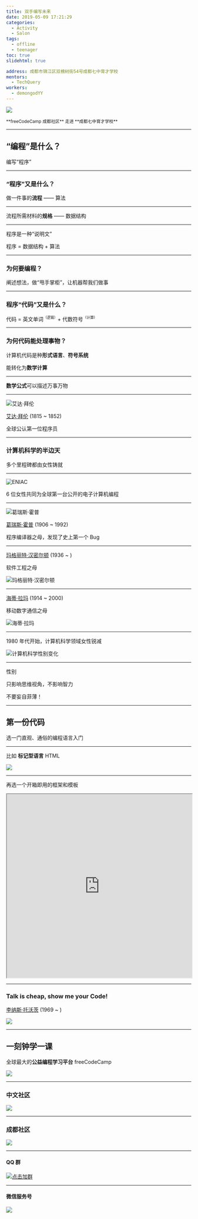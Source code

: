 ```yaml
---
title: 双手编写未来
date: 2019-05-09 17:21:29
categories:
  - Activity
  - Salon
tags:
  - offline
  - teenager
toc: true
slidehtml: true

address: 成都市锦江区双槐树街54号成都七中育才学校
mentors:
  - TechQuery
workers:
  - demongodYY
---
```


![](/images/FCC-CDC-v1-1.png)

<small>
**freeCodeCamp 成都社区** 走进 **成都七中育才学校**
</small>

---

## “编程”是什么？

编写“程序”

---

### “程序”又是什么？

做一件事的**流程** —— 算法

---

流程所需材料的**规格** —— 数据结构

---

程序是一种“说明文”

程序 = 数据结构 + 算法

<!-- more -->

---

### 为何要编程？

阐述想法，做“甩手掌柜”，让机器帮我们做事

---

### 程序“代码”又是什么？

代码 = 英文单词<sup><small>（逻辑）</small></sup>+ 代数符号<sup><small>（计算）</small></sup>

---

### 为何代码能处理事物？

计算机代码是种**形式语言**、**符号系统**

能转化为**数学计算**

---

**数学公式**可以描述万事万物

---

![艾达·拜伦](./Ada_Lovelace_portrait.jpg)

[艾达·拜伦][1] (1815 ~ 1852)

全球公认第一位程序员

[1]: https://www.wikiwand.com/zh-cn/%E6%84%9B%E9%81%94%C2%B7%E5%8B%92%E8%8A%99%E8%95%BE%E7%B5%B2

---

### 计算机科学的半边天

多个里程碑都由女性铸就

---

![ENIAC](./Two_women_operating_ENIAC.gif)

6 位女性共同为全球第一台公开的电子计算机编程

---

![葛瑞斯·霍普](./Grace_Hopper_and_UNIVAC.jpg)

[葛瑞斯·霍普][2] (1906 ~ 1992)

程序编译器之母，发现了史上第一个 Bug

[2]: https://www.wikiwand.com/zh/%E8%91%9B%E9%BA%97%E7%B5%B2%C2%B7%E9%9C%8D%E6%99%AE

---

[玛格丽特·汉密尔顿][3] (1936 ~ )

软件工程之母

![玛格丽特·汉密尔顿](./Margaret_Hamilton_restoration.jpg)

[3]: https://www.wikiwand.com/zh/%E8%91%9B%E9%BA%97%E7%B5%B2%C2%B7%E9%9C%8D%E6%99%AE

---

[海蒂·拉玛][4] (1914 ~ 2000)

移动数字通信之母

![海蒂·拉玛](./Hedy_Lamarr_in_a_1940_MGM_publicity_still.jpg)

[4]: https://www.wikiwand.com/zh-hans/%E6%B5%B7%E8%92%82%C2%B7%E6%8B%89%E7%8E%9B

---

1980 年代开始，计算机科学领域女性锐减

![计算机科学性别变化](./CS-gender.jpg)

---

性别

只影响思维视角，不影响智力

不要妄自菲薄！

---

## 第一份代码

选一门直观、通俗的编程语言入门

---

比如 **标记型语言** HTML

[![](./Web-starter.png)](https://codepen.io/tech_query/pen/vwGEJV)

---

再选一个开箱即用的框架和模板

<iframe src="https://code.z01.com/v4/examples/" width="100%" height="500"></iframe>

---

### Talk is cheap, show me your Code!

[李纳斯·托沃茨][5] (1969 ~ )

![](./Linus_Torvalds.jpeg)

[5]: https://www.wikiwand.com/zh/%E6%9E%97%E7%BA%B3%E6%96%AF%C2%B7%E6%89%98%E7%93%A6%E5%85%B9

---

## 一刻钟学一课

全球最大的**公益编程学习平台** freeCodeCamp

[![](./FCC-learning.png)](https://learn.freecodecamp.one/)

---

### 中文社区

[![](./FCC-China.png)](https://www.freecodecamp.one/volunteer)

---

### 成都社区

[![](./FCC-ChengDu.png)](https://china.freecodecamp.one/?city=chengdu)

---

#### QQ 群

[![](/images/FCC-CDC-QRC-QQG.png "点击加群")](https://jq.qq.com/?_wv=1027&k=54DSeNz)

---

#### 微信服务号

![](/images/FCC-CDC-QRC-WMP.jpg)
